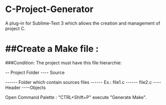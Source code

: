 C-Project-Generator
===================

A plug-in for Sublime-Text 3 which allows the creation and management of project C.

##Create a Make file :
====================
###Condition:
The project must have this file hierarchie:

\-- Project Folder 
---- Source 

\------ Folder which contain sources files
\------ Ex.: file1.c
\------ file2.c
\---- Header
\----Objects

Open  Command Palette : "CTRL+Shift+P" execute "Generate Make".
